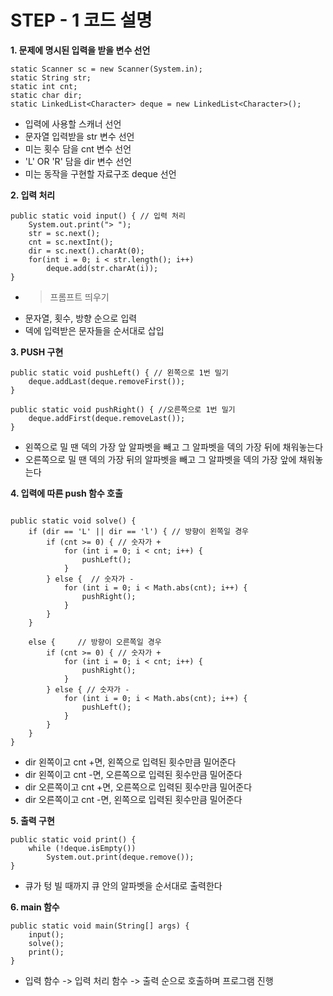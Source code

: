 # STEP - 1 코드 설명
**1. 문제에 명시된 입력을 받을 변수 선언**

```
static Scanner sc = new Scanner(System.in);
static String str; 
static int cnt; 
static char dir; 
static LinkedList<Character> deque = new LinkedList<Character>();

```

* 입력에 사용할 스캐너 선언
* 문자열 입력받을 str 변수 선언 
* 미는 횟수 담을 cnt 변수 선언
* 'L' OR 'R' 담을 dir 변수 선언
* 미는 동작을 구현할 자료구조 deque 선언

**2. 입력 처리**

```
public static void input() { // 입력 처리 
    System.out.print("> ");
    str = sc.next();
    cnt = sc.nextInt();
    dir = sc.next().charAt(0);
    for(int i = 0; i < str.length(); i++)
	    deque.add(str.charAt(i));
}

```

* > 프롬프트 띄우기 
* 문자열, 횟수, 방향 순으로 입력 
* 덱에 입력받은 문자들을 순서대로 삽입

**3. PUSH 구현** 

```
public static void pushLeft() { // 왼쪽으로 1번 밀기
    deque.addLast(deque.removeFirst());
}

public static void pushRight() { //오른쪽으로 1번 밀기
	deque.addFirst(deque.removeLast());
}

```

* 왼쪽으로 밀 땐 덱의 가장 앞 알파벳을 빼고 그 알파벳을 덱의 가장 뒤에 채워놓는다
* 오른쪽으로 밀 땐 덱의 가장 뒤의 알파벳을 빼고 그 알파벳을 덱의 가장 앞에 채워놓는다

**4. 입력에 따른 push 함수 호출**

```

public static void solve() {
	if (dir == 'L' || dir == 'l') { // 방향이 왼쪽일 경우 
		if (cnt >= 0) { // 숫자가 +
			for (int i = 0; i < cnt; i++) { 
				pushLeft();
			}
		} else {  // 숫자가 -
			for (int i = 0; i < Math.abs(cnt); i++) {
				pushRight();
			}
		}
	}

	else {     // 방향이 오른쪽일 경우
		if (cnt >= 0) { // 숫자가 +
			for (int i = 0; i < cnt; i++) {
				pushRight();
			}
		} else { // 숫자가 -
			for (int i = 0; i < Math.abs(cnt); i++) {
				pushLeft();
			}
		}
	}
}
```

* dir 왼쪽이고 cnt +면, 왼쪽으로 입력된 횟수만큼 밀어준다 
* dir 왼쪽이고 cnt -면, 오른쪽으로 입력된 횟수만큼 밀어준다
* dir 오른쪽이고 cnt +면, 오른쪽으로 입력된 횟수만큼 밀어준다 
* dir 오른쪽이고 cnt -면, 왼쪽으로 입력된 횟수만큼 밀어준다 

**5. 출력 구현** 

``` 
public static void print() {
	while (!deque.isEmpty())
		System.out.print(deque.remove());
}
```

* 큐가 텅 빌 때까지 큐 안의 알파벳을 순서대로 출력한다 

**6. main 함수** 

```
public static void main(String[] args) {
	input();
	solve();
	print();
}
```

* 입력 함수  -> 입력 처리 함수 -> 출력 순으로 호출하며 프로그램 진행 

